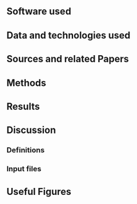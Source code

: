 


## Software used 

## Data and technologies used

## Sources and related Papers

## Methods

## Results

## Discussion



### Definitions

### Input files

## Useful Figures
